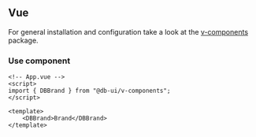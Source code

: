 ## Vue

For general installation and configuration take a look at
the [v-components](https://www.npmjs.com/package/@db-ui/v-components) package.

### Use component

```vue App.vue
<!-- App.vue -->
<script>
import { DBBrand } from "@db-ui/v-components";
</script>

<template>
	<DBBrand>Brand</DBBrand>
</template>
```

